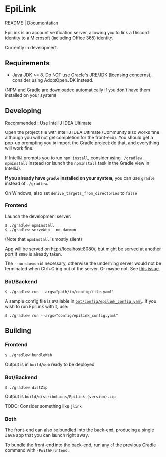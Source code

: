 # EpiLink

README | [Documentation](/docs/README.md)

EpiLink is an account verification server, allowing you to link a Discord identity to a Microsoft (including Office 365)
identity.

Currently in development.

## Requirements

- Java JDK >= 8. Do NOT use Oracle's JRE/JDK (licensing concerns), consider using AdoptOpenJDK instead.

(NPM and Gradle are downloaded automatically if you don't have them installed on your system)

## Developing

Recommended : Use IntelliJ IDEA Ultimate

Open the project file with IntelliJ IDEA Ultimate (Community also works fine although you will not get completion for
the front-end). You should get a pop-up prompting you to import the Gradle project: do that, and everything will work
fine.

If IntelliJ prompts you to run `npm install`, consider using `./gradlew npmInstall` instead (or launch the `npmInstall`
task in the Gradle view in IntelliJ).

**If you already have `gradle` installed on your system,** you can use `gradle` instead of `./gradlew`.

On Windows, also set `derive_targets_from_directories` to `false`

### Frontend

Launch the development server:

```
$ ./gradlew npmInstall
$ ./gradlew serveWeb --no-daemon
```

(Note that `npmInstall` is mostly silent)

App will be served on http://localhost:8080/, but might be served at another port if `8080` is already taken.

The `--no-daemon` is necessary, otherwise the underlying server would not be terminated when Ctrl+C-ing out of the server. Or maybe not. See [this issue](https://github.com/node-gradle/gradle-node-plugin/issues/65).

### Bot/Backend

```
$ ./gradlew run --args="path/to/config/file.yaml"
```

A sample config file is available in [`bot/config/epilink_config.yaml`](bot/config/epilink_config.yaml). If you wish to
run EpiLink with it, use:

```
$ ./gradlew run --args="config/epilink_config.yaml"
``` 

## Building

### Frontend

```
$ ./gradlew bundleWeb
```

Output is in `build/web` ready to be deployed

### Bot/Backend

```
$ ./gradlew distZip
```

Output is `build/distributions/EpiLink-(version).zip`

TODO: Consider something like `jlink`

### Both

The front-end can also be bundled into the back-end, producing a single Java app that you can launch right away.

To bundle the front-end into the back-end, run any of the previous Gradle command with `-PwithFrontend`.